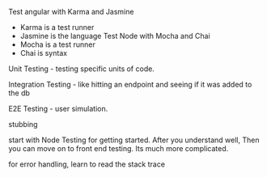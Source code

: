 Test angular with Karma and Jasmine 
  - Karma is a test runner
  - Jasmine is the language 
Test Node with Mocha and Chai 
  - Mocha is a test runner 
  - Chai is syntax

  Unit Testing - testing specific units of code. 

  Integration Testing - like hitting an endpoint and seeing if it was added to the db

  E2E Testing - user simulation. 

  stubbing

start with Node Testing for getting started. After you understand well, Then you can move on to front end testing. Its much more complicated.


for error handling, learn to read the stack trace 
